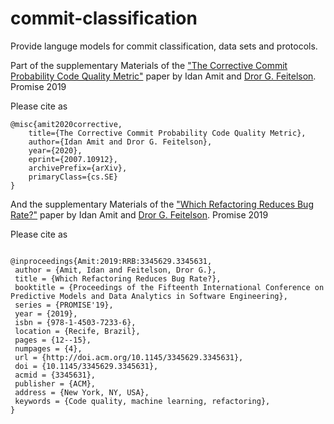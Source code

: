 # commit-classification
 
Provide languge models for commit classification, data sets and protocols.

Part of the supplementary Materials of the ["The Corrective Commit Probability Code Quality Metric"](https://arxiv.org/abs/2007.10912) paper by Idan Amit and [Dror G. Feitelson](https://www.cs.huji.ac.il/~feit/). Promise 2019

Please cite as
``` 
@misc{amit2020corrective,
    title={The Corrective Commit Probability Code Quality Metric},
    author={Idan Amit and Dror G. Feitelson},
    year={2020},
    eprint={2007.10912},
    archivePrefix={arXiv},
    primaryClass={cs.SE}
}
```

And the supplementary Materials of the ["Which Refactoring Reduces Bug Rate?"](http://www.cs.huji.ac.il/~feit/papers/Refactor19PROMISE.pdf) paper by Idan Amit and [Dror G. Feitelson](https://www.cs.huji.ac.il/~feit/). Promise 2019

Please cite as
``` 

@inproceedings{Amit:2019:RRB:3345629.3345631,
 author = {Amit, Idan and Feitelson, Dror G.},
 title = {Which Refactoring Reduces Bug Rate?},
 booktitle = {Proceedings of the Fifteenth International Conference on Predictive Models and Data Analytics in Software Engineering},
 series = {PROMISE'19},
 year = {2019},
 isbn = {978-1-4503-7233-6},
 location = {Recife, Brazil},
 pages = {12--15},
 numpages = {4},
 url = {http://doi.acm.org/10.1145/3345629.3345631},
 doi = {10.1145/3345629.3345631},
 acmid = {3345631},
 publisher = {ACM},
 address = {New York, NY, USA},
 keywords = {Code quality, machine learning, refactoring},
} 
```
